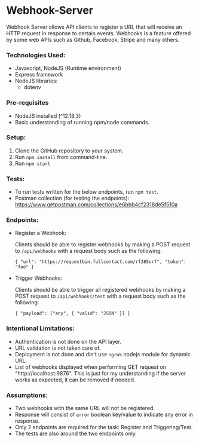# Webhook-Server

Webhook Server allows API clients to register a URL that will receive an HTTP request in response to certain events. Webhooks is a feature offered
by some web APIs such as Github, Facebook, Stripe and many others.

### Technologies Used:
  * Javascript, NodeJS (Runtime environment)
  * Express framework
  * NodeJS libraries:
      * dotenv
      
### Pre-requisites
  * NodeJS installed (^12.18.3)
  * Basic understanding of running npm/node commands.

### Setup:
  1. Clone the GitHub repository to your system.
  2. Run `npm install` from command-line.
  3. Run `npm start`
  
### Tests:
  * To run tests written for the below endpoints, run `npm test`.
  * Postman collection (for testing the endpoints): https://www.getpostman.com/collections/e6bbb4cf2318de5f510a 
  
### Endpoints:
  * Register a Webhook:
  
    Clients should be able to register webhooks by making a POST request to `/api/webhooks` with a request body such as the following:
    
      `{
      "url": "https://requestbin.fullcontact.com/rf385urf",
      "token": "foo"
      }`

  * Trigger Webhooks:
  
    Clients should be able to trigger all registered webhooks by making a POST request to `/api/webhooks/test` with a request body such as the following:
    
      `{
        "payload": ["any", { "valid": "JSON" }]
       }`
       
### Intentional Limitations:
 * Authentication is not done on the API layer.
 * URL validation is not taken care of.
 * Deployment is not done and din't use `ngrok` nodejs module for dynamic URL.
 * List of webhooks displayed when performing GET request on "http://localhost:9876". This is just for my understanding if the server works as expected, it can be removed if needed.

### Assumptions:
 * Two webhooks with the same URL will not be registered.
 * Response will consist of `error` boolean key/value to indicate any error in response.
 * Only 2 endpoints are required for the task: Register and Triggering/Test.
 * The tests are also around the two endpoints only. 
 
